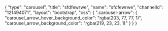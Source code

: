 {
    "type": "carousel",
    "title": "sfdfewrwe",
    "name": "sfdfewrwe",
    "channelId": "121494071",
    "layout": "bootstrap",
    "css": {
        ".carousel-arrow": {
            "carousel_arrow_hover_background_color": "rgba(203, 77, 77, 1)",
            "carousel_arrow_background_color": "rgba(219, 23, 23, 1)"
        }
    }
}